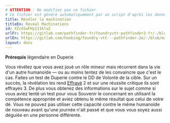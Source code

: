 ```yaml
---
# ATTENTION : Ne modifiez pas ce fichier
# Ce fichier est généré automatiquement par un script d'après les données du module Foundry VTT officiel et de sa traduction
title: Révéler la machination
titleEn: Reveal Machinations
id: XZcd1wFHy111klu2
urlFr: https://gitlab.com/pathfinder-fr/foundryvtt-pathfinder2-fr/-/blob/master/data/feats/XZcd1wFHy111klu2.htm
urlEn: https://gitlab.com/hooking/foundry-vtt---pathfinder-2e/-/blob/master/packs/data/feats.db/reveal-machinations.json
layout: dons
---
```

**Prérequis** légendaire en Duperie

Vous révélez que vous avez joué un rôle mineur mais récurrent dans la vie d'un autre humanoïde — ou au moins tentez de les convaincre que c'est le cas. Faites un test de Duperie contre le DD de Volonté de la cible. Sur un succès, la révélation les rend [Effrayé](../conditions/effrayé.html) 2 et sur une réussite critique ils sont effrayés 3. De plus vous obtenez des informations sur le sujet comme si vous aviez tenté un test pour vous Souvenir le concernant en utilisant la compétence appropriée et aviez obtenu le même résultat que celui de votre dé. Vous ne pouvez pas utiliser cette capacité contre le même humanoïde de nouveau avant qu'une journée n'ait passé et que vous vous soyez aussi déguiée en une personne différente.
